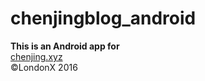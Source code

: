 # chenjingblog_android
**This is an Android app for**<br>
<a href="http://chenjing.xyz">chenjing.xyz</a><br>
&copy;LondonX 2016
